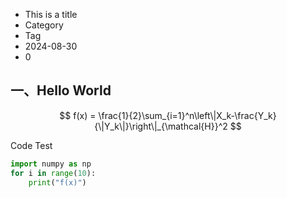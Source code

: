 <ul id="articleinfo">
    <li id="title">This is a title</li>
    <li id="category">Category</li>
    <li id="tag">Tag</li>
    <li id="date">2024-08-30</li>
    <li id="wordcount">0</li>
</ul>

## 一、Hello World

$$
f(x) = \frac{1}{2}\sum_{i=1}^n\left\|X_k-\frac{Y_k}{\|Y_k\|}\right\|_{\mathcal{H}}^2
$$

Code Test

```python
import numpy as np
for i in range(10):
    print("f(x)")
```

